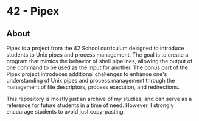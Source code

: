 # 42 - Pipex

## About
Pipex is a project from the 42 School curriculum designed to introduce students to Unix pipes and process management. The goal is to create a program that mimics the behavior of shell pipelines, allowing the output of one command to be used as the input for another. The bonus part of the Pipex project introduces additional challenges to enhance one's understanding of Unix pipes and process management through the management of file descriptors, process execution, and redirections.

This repository is mostly just an archive of my studies, and can serve as a reference for future students in a time of need. However, I strongly encourage students to avoid just copy-pasting.
